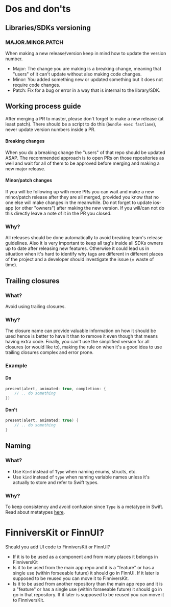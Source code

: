 # Dos and don'ts

## Libraries/SDKs versioning

### MAJOR.MINOR.PATCH
When making a new release/version keep in mind how to update the version number.
- Major: The change you are making is a breaking change, meaning that "users" of it can't update without also making code changes.
- Minor: You added something new or updated something but it does not require code changes.
- Patch: Fix for a bug or error in a way that is internal to the library/SDK.

## Working process guide
After merging a PR to master, please don't forget to make a new release (at least patch). There should be a script to do this (`bundle exec fastlane`), never update version numbers inside a PR.

#### Breaking changes
When you do a breaking change the "users" of that repo should be updated ASAP. The recommended approach is to open PRs on those repositories as well and wait for all of them to be approved before merging and making a new major release.

#### Minor/patch changes 
If you will be following up with more PRs you can wait and make a new minor/patch release after they are all merged, provided you know that no one else will make changes in the meanwhile. Do not forget to update ios-app (or other "owners") after making the new version. If you will/can not do this directly leave a note of it in the PR you closed.

### Why?
All releases should be done automatically to avoid breaking team's release guidelines. Also it is very important to keep all tag's inside all SDKs owners up to date after releasing new features. Otherwise it could lead us in situation when it's hard to identify why tags are different in different places of the project and a developer should investigate the issue (= waste of time). 

## Trailing closures

### What?
Avoid using trailing closures.

### Why?
The closure name can provide valuable information on how it should be used hence is better to have it than to remove it even though that means having extra code. Finally, you can't use the simplified version for all closures (or would like to), making the rule on when it's a good idea to use trailing closures complex and error prone.

### Example

#### Do
```swift
present(alert, animated: true, completion: {
    // .. do something
})
```

#### Don't
```swift
present(alert, animated: true) {
    // .. do something
}
```

## Naming

### What?
- Use `Kind` instead of `Type` when naming enums, structs, etc.
- Use `kind` instead of `type` when naming variable names unless it's actually to store and refer to Swift types.

### Why?
To keep consistency and avoid confusion since `Type` is a metatype in Swift. Read about metatypes [here]( https://docs.swift.org/swift-book/ReferenceManual/Types.html#).


# FinniversKit or FinnUI?
Should you add UI code to FinniversKit or FinnUI? 
- If it is to be used as a component and from many places it belongs in FinniversKit
- Is it to be used from the main app repo and it is a "feature" or has a single use (within forseeable future) it should go in FinnUI. If it later is supposed to be reused you can move it to FinniversKit.
- Is it to be used from another repository than the main app repo and it is a "feature" or has a single use (within forseeable future) it should go in go in that repository. If it later is supposed to be reused you can move it to FinniversKit.
